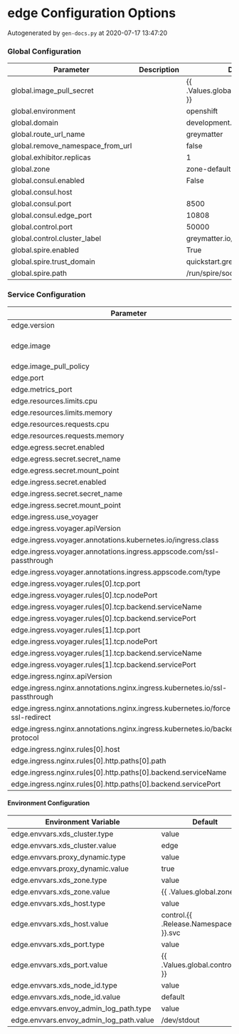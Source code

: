 # edge Configuration Options

Autogenerated by `gen-docs.py` at 2020-07-17 13:47:20

### Global Configuration

| Parameter                        | Description | Default                                |
| -------------------------------- | ----------- | -------------------------------------- |
| global.image_pull_secret         |             | {{ .Values.global.image_pull_secret }} |
| global.environment               |             | openshift                              |
| global.domain                    |             | development.deciphernow.com            |
| global.route_url_name            |             | greymatter                             |
| global.remove_namespace_from_url |             | false                                  |
| global.exhibitor.replicas        |             | 1                                      |
| global.zone                      |             | zone-default-zone                      |
| global.consul.enabled            |             | False                                  |
| global.consul.host               |             |                                        |
| global.consul.port               |             | 8500                                   |
| global.consul.edge_port          |             | 10808                                  |
| global.control.port              |             | 50000                                  |
| global.control.cluster_label     |             | greymatter.io/control                  |
| global.spire.enabled             |             | True                                   |
| global.spire.trust_domain        |             | quickstart.greymatter.io               |
| global.spire.path                |             | /run/spire/socket/agent.sock           |

### Service Configuration

| Parameter                                                                     | Description | Default                                                                 |
| ----------------------------------------------------------------------------- | ----------- | ----------------------------------------------------------------------- |
| edge.version                                                                  |             | 1.4.5                                                                   |
| edge.image                                                                    |             | docker.greymatter.io/release/gm-proxy:{{ tpl $.Values.edge.version $ }} |
| edge.image_pull_policy                                                        |             | IfNotPresent                                                            |
| edge.port                                                                     |             | 10808                                                                   |
| edge.metrics_port                                                             |             | 8081                                                                    |
| edge.resources.limits.cpu                                                     |             | 1                                                                       |
| edge.resources.limits.memory                                                  |             | 1Gi                                                                     |
| edge.resources.requests.cpu                                                   |             | 100m                                                                    |
| edge.resources.requests.memory                                                |             | 128Mi                                                                   |
| edge.egress.secret.enabled                                                    |             | True                                                                    |
| edge.egress.secret.secret_name                                                |             | greymatter-edge-egress                                                  |
| edge.egress.secret.mount_point                                                |             | /etc/proxy/tls/sidecar/                                                 |
| edge.ingress.secret.enabled                                                   |             | True                                                                    |
| edge.ingress.secret.secret_name                                               |             | greymatter-edge-ingress                                                 |
| edge.ingress.secret.mount_point                                               |             | /etc/proxy/tls/edge/                                                    |
| edge.ingress.use_voyager                                                      |             | False                                                                   |
| edge.ingress.voyager.apiVersion                                               |             | voyager.appscode.com/v1beta1                                            |
| edge.ingress.voyager.annotations.kubernetes.io/ingress.class                  |             | voyager                                                                 |
| edge.ingress.voyager.annotations.ingress.appscode.com/ssl-passthrough         |             | true                                                                    |
| edge.ingress.voyager.annotations.ingress.appscode.com/type                    |             | NodePort                                                                |
| edge.ingress.voyager.rules[0].tcp.port                                        |             | 80                                                                      |
| edge.ingress.voyager.rules[0].tcp.nodePort                                    |             | 30001                                                                   |
| edge.ingress.voyager.rules[0].tcp.backend.serviceName                         |             | edge                                                                    |
| edge.ingress.voyager.rules[0].tcp.backend.servicePort                         |             | 10808                                                                   |
| edge.ingress.voyager.rules[1].tcp.port                                        |             | 443                                                                     |
| edge.ingress.voyager.rules[1].tcp.nodePort                                    |             | 30000                                                                   |
| edge.ingress.voyager.rules[1].tcp.backend.serviceName                         |             | edge                                                                    |
| edge.ingress.voyager.rules[1].tcp.backend.servicePort                         |             | 10808                                                                   |
| edge.ingress.nginx.apiVersion                                                 |             | extensions/v1beta1                                                      |
| edge.ingress.nginx.annotations.nginx.ingress.kubernetes.io/ssl-passthrough    |             | true                                                                    |
| edge.ingress.nginx.annotations.nginx.ingress.kubernetes.io/force-ssl-redirect |             | true                                                                    |
| edge.ingress.nginx.annotations.nginx.ingress.kubernetes.io/backend-protocol   |             | https                                                                   |
| edge.ingress.nginx.rules[0].host                                              |             | development.deciphernow.com                                             |
| edge.ingress.nginx.rules[0].http.paths[0].path                                |             | /                                                                       |
| edge.ingress.nginx.rules[0].http.paths[0].backend.serviceName                 |             | edge                                                                    |
| edge.ingress.nginx.rules[0].http.paths[0].backend.servicePort                 |             | 10808                                                                   |

#### Environment Configuration

| Environment Variable                    | Default                              |
| --------------------------------------- | ------------------------------------ |
| edge.envvars.xds_cluster.type           | value                                |
| edge.envvars.xds_cluster.value          | edge                                 |
| edge.envvars.proxy_dynamic.type         | value                                |
| edge.envvars.proxy_dynamic.value        | true                                 |
| edge.envvars.xds_zone.type              | value                                |
| edge.envvars.xds_zone.value             | {{ .Values.global.zone }}            |
| edge.envvars.xds_host.type              | value                                |
| edge.envvars.xds_host.value             | control.{{ .Release.Namespace }}.svc |
| edge.envvars.xds_port.type              | value                                |
| edge.envvars.xds_port.value             | {{ .Values.global.control.port }}    |
| edge.envvars.xds_node_id.type           | value                                |
| edge.envvars.xds_node_id.value          | default                              |
| edge.envvars.envoy_admin_log_path.type  | value                                |
| edge.envvars.envoy_admin_log_path.value | /dev/stdout                          |

